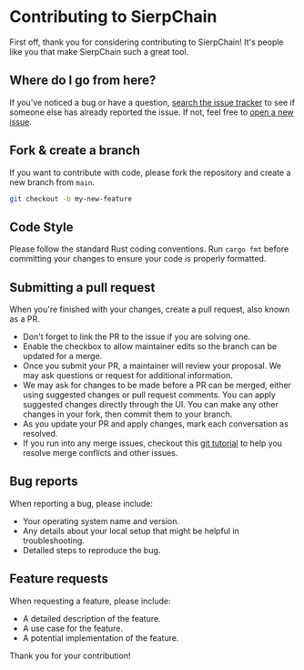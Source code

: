 # Contributing to SierpChain

First off, thank you for considering contributing to SierpChain! It's people like you that make SierpChain such a great tool.

## Where do I go from here?

If you've noticed a bug or have a question, [search the issue tracker](https://github.com/zalgorythm/sierpchain/issues) to see if someone else has already reported the issue. If not, feel free to [open a new issue](https://github.com/zalgorythm/sierpchain/issues/new).

## Fork & create a branch

If you want to contribute with code, please fork the repository and create a new branch from `main`.

```bash
git checkout -b my-new-feature
```

## Code Style

Please follow the standard Rust coding conventions. Run `cargo fmt` before committing your changes to ensure your code is properly formatted.

## Submitting a pull request

When you're finished with your changes, create a pull request, also known as a PR.
- Don't forget to link the PR to the issue if you are solving one.
- Enable the checkbox to allow maintainer edits so the branch can be updated for a merge.
- Once you submit your PR, a maintainer will review your proposal. We may ask questions or request for additional information.
- We may ask for changes to be made before a PR can be merged, either using suggested changes or pull request comments. You can apply suggested changes directly through the UI. You can make any other changes in your fork, then commit them to your branch.
- As you update your PR and apply changes, mark each conversation as resolved.
- If you run into any merge issues, checkout this [git tutorial](https://lab.github.com/githubtraining/managing-merge-conflicts) to help you resolve merge conflicts and other issues.

## Bug reports

When reporting a bug, please include:
- Your operating system name and version.
- Any details about your local setup that might be helpful in troubleshooting.
- Detailed steps to reproduce the bug.

## Feature requests

When requesting a feature, please include:
- A detailed description of the feature.
- A use case for the feature.
- A potential implementation of the feature.

Thank you for your contribution!
